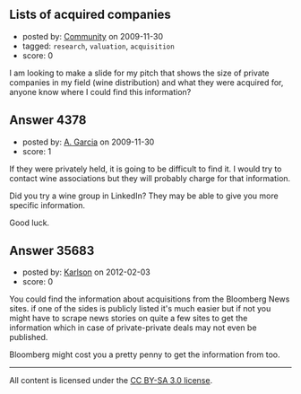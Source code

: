 ## Lists of acquired companies

- posted by: [Community](https://stackexchange.com/users/-1/-1-community) on 2009-11-30
- tagged: `research`, `valuation`, `acquisition`
- score: 0

I am looking to make a slide for my pitch that shows the size of private companies in my field  (wine distribution) and what they were acquired for, anyone know where I could find this information?


## Answer 4378

- posted by: [A. Garcia](https://stackexchange.com/users/-1/1659-a-garcia) on 2009-11-30
- score: 1

If they were privately held, it is going to be difficult to find it. I would try to contact wine associations but they will probably charge for that information. 

Did you try a wine group in LinkedIn? They may be able to give you more specific information.

Good luck.


## Answer 35683

- posted by: [Karlson](https://stackexchange.com/users/-1/15252-karlson) on 2012-02-03
- score: 0

You could find the information about acquisitions from the Bloomberg News sites.  if one of the sides is publicly listed it's much easier but if not you might have to scrape news stories on quite a few sites to get the information which in case of private-private deals may not even be published.

Bloomberg might cost you a pretty penny to get the information from too.



---

All content is licensed under the [CC BY-SA 3.0 license](https://creativecommons.org/licenses/by-sa/3.0/).
